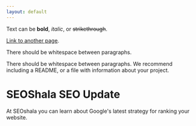 ```yaml
---
layout: default
---
```

Text can be **bold**, *italic*, or ~~strikethrough~~.

[Link to another page](./another-page.html).

There should be whitespace between paragraphs.

There should be whitespace between paragraphs. We recommend including a README, or a file with information about your project.

# SEOShala SEO Update

At SEOshala you can learn about Google's latest strategy for ranking your website.

```
```
